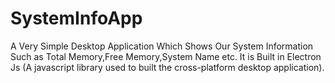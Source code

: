 # SystemInfoApp
A Very Simple Desktop Application Which Shows Our System Information Such as Total Memory,Free Memory,System Name etc. It is Built in  Electron Js (A javascript library used to built the cross-platform desktop application).  
